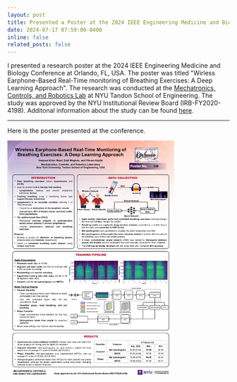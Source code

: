 ```yaml
---
layout: post
title: Presented a Poster at the 2024 IEEE Engineering Medicine and Biology Conference 📊
date: 2024-07-17 07:59:00-0400
inline: false
related_posts: false
---
```


I presented a research poster at the 2024 IEEE Engineering Medicine and Biology Conference at Orlando, FL, USA. The poster was titled "Wirless Earphone-Based Real-Time monitoring of Breathing Exercises: A Deep Learning Approach". The research was conducted at the [Mechatronics, Controls, and Robotics Lab](http://mechatronics.engineering.nyu.edu/) at NYU Tandon School of Engineering. The study was approved by the NYU Institutional Review Board (IRB-FY2020-4198). Additonal information about the study can be found [here](/projects/audio-breathing).

---

Here is the poster presented at the conference.

<img src="/assets/img/news/embc24-poster.jpg" alt="Conference poster" style="width: 75%;">
